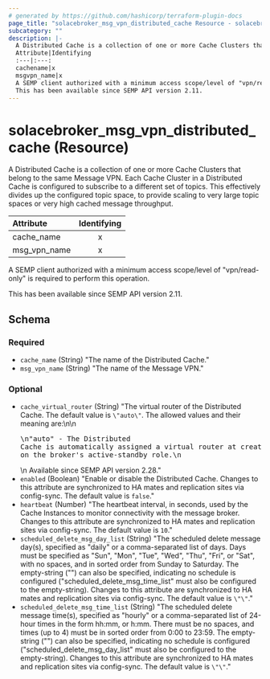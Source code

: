 ```yaml
---
# generated by https://github.com/hashicorp/terraform-plugin-docs
page_title: "solacebroker_msg_vpn_distributed_cache Resource - solacebroker"
subcategory: ""
description: |-
  A Distributed Cache is a collection of one or more Cache Clusters that belong to the same Message VPN. Each Cache Cluster in a Distributed Cache is configured to subscribe to a different set of topics. This effectively divides up the configured topic space, to provide scaling to very large topic spaces or very high cached message throughput.
  Attribute|Identifying
  :---|:---:
  cachename|x
  msgvpn_name|x
  A SEMP client authorized with a minimum access scope/level of "vpn/read-only" is required to perform this operation.
  This has been available since SEMP API version 2.11.
---
```


# solacebroker_msg_vpn_distributed_cache (Resource)

A Distributed Cache is a collection of one or more Cache Clusters that belong to the same Message VPN. Each Cache Cluster in a Distributed Cache is configured to subscribe to a different set of topics. This effectively divides up the configured topic space, to provide scaling to very large topic spaces or very high cached message throughput.


Attribute|Identifying
:---|:---:
cache_name|x
msg_vpn_name|x



A SEMP client authorized with a minimum access scope/level of "vpn/read-only" is required to perform this operation.

This has been available since SEMP API version 2.11.



<!-- schema generated by tfplugindocs -->
## Schema

### Required

- `cache_name` (String) "The name of the Distributed Cache."
- `msg_vpn_name` (String) "The name of the Message VPN."

### Optional

- `cache_virtual_router` (String) "The virtual router of the Distributed Cache. The default value is `\"auto\"`. The allowed values and their meaning are:\n\n<pre>\n\"auto\" - The Distributed Cache is automatically assigned a virtual router at creation, depending on the broker's active-standby role.\n</pre>\n Available since SEMP API version 2.28."
- `enabled` (Boolean) "Enable or disable the Distributed Cache. Changes to this attribute are synchronized to HA mates and replication sites via config-sync. The default value is `false`."
- `heartbeat` (Number) "The heartbeat interval, in seconds, used by the Cache Instances to monitor connectivity with the message broker. Changes to this attribute are synchronized to HA mates and replication sites via config-sync. The default value is `10`."
- `scheduled_delete_msg_day_list` (String) "The scheduled delete message day(s), specified as \"daily\" or a comma-separated list of days. Days must be specified as \"Sun\", \"Mon\", \"Tue\", \"Wed\", \"Thu\", \"Fri\", or \"Sat\", with no spaces, and in sorted order from Sunday to Saturday. The empty-string (\"\") can also be specified, indicating no schedule is configured (\"scheduled_delete_msg_time_list\" must also be configured to the empty-string). Changes to this attribute are synchronized to HA mates and replication sites via config-sync. The default value is `\"\"`."
- `scheduled_delete_msg_time_list` (String) "The scheduled delete message time(s), specified as \"hourly\" or a comma-separated list of 24-hour times in the form hh:mm, or h:mm. There must be no spaces, and times (up to 4) must be in sorted order from 0:00 to 23:59. The empty-string (\"\") can also be specified, indicating no schedule is configured (\"scheduled_delete_msg_day_list\" must also be configured to the empty-string). Changes to this attribute are synchronized to HA mates and replication sites via config-sync. The default value is `\"\"`."

